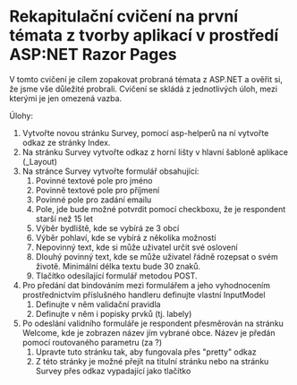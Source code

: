 # Rekapitulační cvičení na první témata z tvorby aplikací v prostředí ASP:NET Razor Pages

V tomto cvičení je cílem zopakovat probraná témata z ASP.NET a ověřit si, že jsme vše důležité probrali. Cvičení se skládá z jednotlivých úloh, mezi kterými je jen omezená vazba.

Úlohy:

1. Vytvořte novou stránku Survey, pomocí asp-helperů na ní vytvořte odkaz ze stránky Index.
2. Na stránku Survey vytvořte odkaz z horní lišty v hlavní šabloně aplikace (_Layout)
3. Na stránce Survey vytvořte formulář obsahující:
    1. Povinné textové pole pro jméno
    1. Povinně textové pole pro příjmení
    1. Povinné pole pro zadání emailu
    1. Pole, jde bude možné potvrdit pomocí checkboxu, že je respondent starší než 15 let
    1. Výběr bydliště, kde se vybírá ze 3 obcí
    1. Výběr pohlaví, kde se vybírá z několika možností
    1. Nepovinný text, kde si může uživatel určit své oslovení
    1. Dlouhý povinný text, kde se může uživatel řádně rozepsat o svém životě. Minimální délka textu bude 30 znaků.
    1. Tlačítko odesílající formulář metodou POST.
4. Pro předání dat bindováním mezi formulářem a jeho vyhodnocením prostřednictvím příslušného handleru definujte vlastní InputModel
    1. Definujte v něm validační pravidla
    1. Definujte v něm i popisky prvků (tj. labely)
5. Po odeslání validního formuláře je respondent přesměrován na stránku Welcome, kde je zobrazen název jím vybrané obce. Název je předán pomocí routovaného parametru (za ?)
    1. Upravte tuto stránku tak, aby fungovala přes "pretty" odkaz
    1. Z této stránky je možné přejít na titulní stránku nebo na stránku Survey přes odkaz vypadající jako tlačítko
